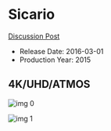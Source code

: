 # Sicario

[Discussion Post](https://www.avsforum.com/threads/bass-eq-for-filtered-movies.2995212/post-57642114)

* Release Date: 2016-03-01
* Production Year: 2015

## 4K/UHD/ATMOS

![img 0](https://i.imgur.com/s1gwPmI.jpg)

![img 1](https://i.imgur.com/qD5DEU7.jpg)


